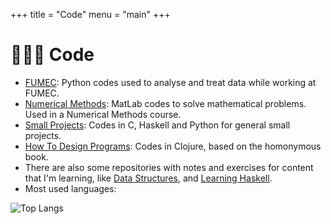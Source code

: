+++
title = "Code"
menu = "main"
+++

# 👨🏻‍💻 Code

- [FUMEC](https://github.com/adairneto/FUMEC): Python codes used to analyse and treat data while working at FUMEC.
- [Numerical Methods](https://github.com/adairneto/Numerical-Analysis): MatLab codes to solve mathematical problems. Used in a Numerical Methods course.
- [Small Projects](https://github.com/adairneto/Small-Projects): Codes in C, Haskell and Python for general small projects.
- [How To Design Programs](https://github.com/adairneto/How-to-Design-Programs): Codes in Clojure, based on the homonymous book.
- There are also some repositories with notes and exercises for content that I'm learning, like [Data Structures](https://github.com/adairneto/Small-Projects/blob/main/Data_Structures.org), and [Learning Haskell](https://github.com/adairneto/Learning-Haskell).
- Most used languages:

![Top Langs](https://github-readme-stats.vercel.app/api/top-langs/?username=adairneto&&show_icons=true&hide_title=true&theme=radical&layout=compact&hide_border=true&border_radius=30&langs_count=15&exclude_repo=Analyseroom&hide=html,css,tex)



